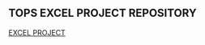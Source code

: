 ## TOPS EXCEL PROJECT REPOSITORY
[EXCEL PROJECT](https://docs.google.com/spreadsheets/d/18Ae4oRP5_XiKoKx6rno227hJVwmbo3Jj/edit?usp=sharing&ouid=114530281187106966911&rtpof=true&sd=true)
